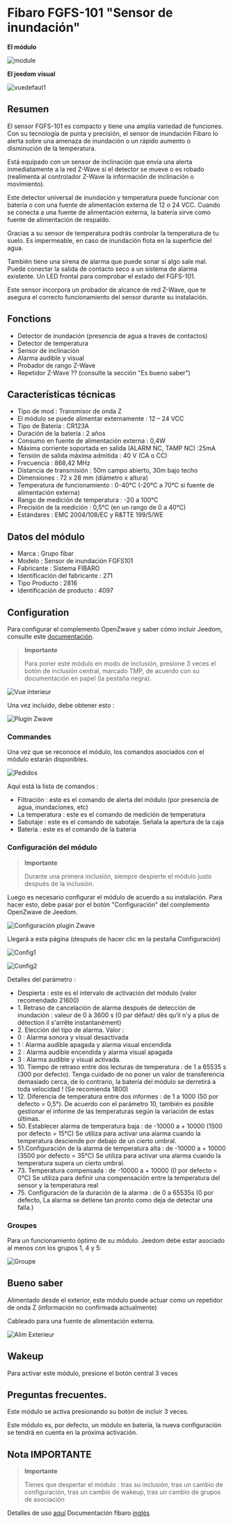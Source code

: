 # Fibaro FGFS-101 "Sensor de inundación"

**El módulo**

![module](images/fibaro.fgfs101/module.jpg)

**El jeedom visual**

![vuedefaut1](images/fibaro.fgfs101/vuedefaut1.jpg)

## Resumen

El sensor FGFS-101 es compacto y tiene una amplia variedad de funciones. Con su tecnología de punta y precisión, el sensor de inundación Fibaro lo alerta sobre una amenaza de inundación o un rápido aumento o disminución de la temperatura.

Está equipado con un sensor de inclinación que envía una alerta inmediatamente a la red Z-Wave si el detector se mueve o es robado (realimenta al controlador Z-Wave la información de inclinación o movimiento).

Este detector universal de inundación y temperatura puede funcionar con batería o con una fuente de alimentación externa de 12 o 24 VCC. Cuando se conecta a una fuente de alimentación externa, la batería sirve como fuente de alimentación de respaldo.

Gracias a su sensor de temperatura podrás controlar la temperatura de tu suelo. Es impermeable, en caso de inundación flota en la superficie del agua.

También tiene una sirena de alarma que puede sonar si algo sale mal. Puede conectar la salida de contacto seco a un sistema de alarma existente. Un LED frontal para comprobar el estado del FGFS-101.

Este sensor incorpora un probador de alcance de red Z-Wave, que te asegura el correcto funcionamiento del sensor durante su instalación.

## Fonctions

-   Detector de inundación (presencia de agua a través de contactos)
-   Detector de temperatura
-   Sensor de inclinación
-   Alarma audible y visual
-   Probador de rango Z-Wave
-   Repetidor Z-Wave ?? (consulte la sección "Es bueno saber")

## Características técnicas

-   Tipo de mod : Transmisor de onda Z
-   El módulo se puede alimentar externamente : 12 – 24 VCC
-   Tipo de Batería : CR123A
-   Duración de la batería : 2 años
-   Consumo en fuente de alimentación externa : 0,4W
-   Máxima corriente soportada en salida (ALARM NC, TAMP NC) :25mA
-   Tensión de salida máxima admitida : 40 V (CA o CC)
-   Frecuencia : 868,42 MHz
-   Distancia de transmisión : 50m campo abierto, 30m bajo techo
-   Dimensiones : 72 x 28 mm (diámetro x altura)
-   Temperatura de funcionamiento : 0-40°C (-20°C a 70°C si fuente de alimentación externa)
-   Rango de medición de temperatura : -20 a 100°C
-   Precisión de la medición : 0,5°C (en un rango de 0 a 40°C)
-   Estándares : EMC 2004/108/EC y R&TTE 199/5/WE

## Datos del módulo

-   Marca : Grupo fibar
-   Modelo : Sensor de inundación FGFS101
-   Fabricante : Sistema FIBARO
-   Identificación del fabricante : 271
-   Tipo Producto : 2816
-   Identificación de producto : 4097

## Configuration

Para configurar el complemento OpenZwave y saber cómo incluir Jeedom, consulte este [documentación](https://doc.jeedom.com/es_ES/plugins/automation%20protocol/openzwave/).

> **Importante**
>
> Para poner este módulo en modo de inclusión, presione 3 veces el botón de inclusión central, marcado TMP, de acuerdo con su documentación en papel (la pestaña negra).

![Vue interieur](images/fibaro.fgfs101/Vue_interieur.jpg)

Una vez incluido, debe obtener esto :

![Plugin Zwave](images/fibaro.fgfs101/information.jpg)

### Commandes

Una vez que se reconoce el módulo, los comandos asociados con el módulo estarán disponibles.

![Pedidos](images/fibaro.fgfs101/commandes.jpg)

Aquí está la lista de comandos :

-   Filtración : este es el comando de alerta del módulo (por presencia de agua, inundaciones, etc)
-   La temperatura : este es el comando de medición de temperatura
-   Sabotaje : este es el comando de sabotaje. Señala la apertura de la caja
-   Batería : este es el comando de la bateria

### Configuración del módulo

> **Importante**
>
> Durante una primera inclusión, siempre despierte el módulo justo después de la inclusión.

Luego es necesario configurar el módulo de acuerdo a su instalación. Para hacer esto, debe pasar por el botón "Configuración" del complemento OpenZwave de Jeedom.

![Configuración plugin Zwave](images/plugin/bouton_configuration.jpg)

Llegará a esta página (después de hacer clic en la pestaña Configuración)

![Config1](images/fibaro.fgfs101/config1.jpg)

![Config2](images/fibaro.fgfs101/config2.jpg)

Detalles del parámetro :

-   Despierta : este es el intervalo de activación del módulo (valor recomendado 21600)
-   1\. Retraso de cancelación de alarma después de detección de inundación : valeur de 0 à 3600 s (0 par défaut/ dès qu‘il n'y a plus de détection il s'arrête instantanément)
-   2\. Elección del tipo de alarma. Valor :
  - 0 : Alarma sonora y visual desactivada
  - 1 : Alarma audible apagada y alarma visual encendida
  - 2 : Alarma audible encendida y alarma visual apagada
  - 3 : Alarma audible y visual activada.
-   10\. Tiempo de retraso entre dos lecturas de temperatura : de 1 a 65535 s (300 por defecto). Tenga cuidado de no poner un valor de transferencia demasiado cerca, de lo contrario, la batería del módulo se derretirá a toda velocidad ! (Se recomienda 1800)
-   12\. Diferencia de temperatura entre dos informes : de 1 a 1000 (50 por defecto = 0,5°). De acuerdo con el parámetro 10, también es posible gestionar el informe de las temperaturas según la variación de estas últimas.
-   50\. Establecer alarma de temperatura baja : de -10000 a + 10000 (1500 por defecto = 15°C) Se utiliza para activar una alarma cuando la temperatura desciende por debajo de un cierto umbral.
-   51.Configuración de la alarma de temperatura alta : de -10000 a + 10000 (3500 por defecto = 35°C) Se utiliza para activar una alarma cuando la temperatura supera un cierto umbral.
-   73\. Temperatura compensada : de -10000 a + 10000 (0 por defecto = 0°C) Se utiliza para definir una compensación entre la temperatura del sensor y la temperatura real
-   75\. Configuración de la duración de la alarma : de 0 a 65535s (0 por defecto, La alarma se detiene tan pronto como deja de detectar una falla.)

### Groupes

Para un funcionamiento óptimo de su módulo. Jeedom debe estar asociado al menos con los grupos 1, 4 y 5:

![Groupe](images/fibaro.fgfs101/groupe.jpg)

## Bueno saber

Alimentado desde el exterior, este módulo puede actuar como un repetidor de onda Z (información no confirmada actualmente)

Cableado para una fuente de alimentación externa.

![Alim Exterieur](images/fibaro.fgfs101/Alim_Exterieur.jpg)

## Wakeup

Para activar este módulo, presione el botón central 3 veces

## Preguntas frecuentes.

Este módulo se activa presionando su botón de incluir 3 veces.

Este módulo es, por defecto, un módulo en batería, la nueva configuración se tendrá en cuenta en la próxima activación.

## Nota IMPORTANTE

> **Importante**
>
> Tienes que despertar el módulo : tras su inclusión, tras un cambio de configuración, tras un cambio de wakeup, tras un cambio de grupos de asociación


Detalles de uso [aquí](http://blog.domadoo.fr/2014/12/18/jeedom-guide-dutilisation-du-detecteur-dinondation-fibaro-fgfs-001/)
Documentación fibaro [inglés](http://www.fibaro.com/manuals/en/FGFS-101-Flood-Sensor/FGFS-101-Flood-Sensor-en-2.1-2.3.pdf)
